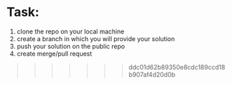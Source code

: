 # Task:
1. clone the repo on your local machine
2. create a branch in which you will provide your solution
3. push your solution on the public repo
4. create merge/pull request
>>>>>>> ddc01d62b89350e8cdc189ccd18b907af4d20d0b

